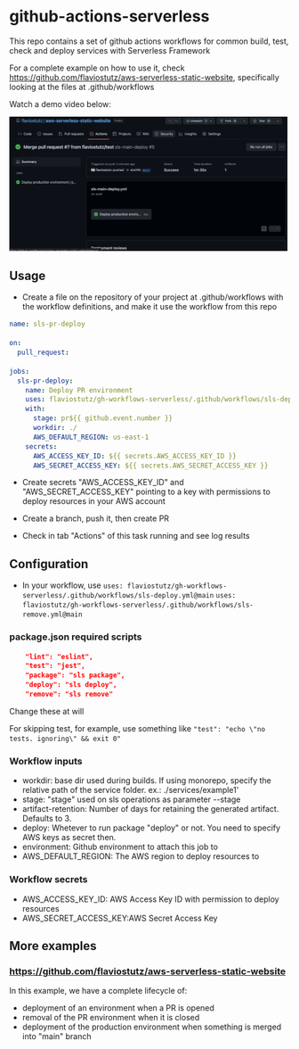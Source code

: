 # github-actions-serverless

This repo contains a set of github actions workflows for common build, test, check and deploy services with Serverless Framework

For a complete example on how to use it, check https://github.com/flaviostutz/aws-serverless-static-website, specifically looking at the files at .github/workflows

Watch a demo video below:

[<img src="screenshot.png" width=500 />](https://youtu.be/oe222JeSOsY)

## Usage

* Create a file on the repository of your project at .github/workflows with the workflow definitions, and make it use the workflow from this repo

```yml
name: sls-pr-deploy

on:
  pull_request:

jobs:
  sls-pr-deploy:
    name: Deploy PR environment
    uses: flaviostutz/gh-workflows-serverless/.github/workflows/sls-deploy.yml@main
    with:
      stage: pr${{ github.event.number }}
      workdir: ./
      AWS_DEFAULT_REGION: us-east-1
    secrets:
      AWS_ACCESS_KEY_ID: ${{ secrets.AWS_ACCESS_KEY_ID }}
      AWS_SECRET_ACCESS_KEY: ${{ secrets.AWS_SECRET_ACCESS_KEY }}
```

* Create secrets "AWS_ACCESS_KEY_ID" and "AWS_SECRET_ACCESS_KEY" pointing to a key with permissions to deploy resources in your AWS account

* Create a branch, push it, then create PR

* Check in tab "Actions" of this task running and see log results

## Configuration

* In your workflow, use
```uses: flaviostutz/gh-workflows-serverless/.github/workflows/sls-deploy.yml@main```
```uses: flaviostutz/gh-workflows-serverless/.github/workflows/sls-remove.yml@main```

### package.json required scripts

```json
    "lint": "eslint",
    "test": "jest",
    "package": "sls package",
    "deploy": "sls deploy",
    "remove": "sls remove"
```

Change these at will

For skipping test, for example, use something like
```"test": "echo \"no tests. ignoring\" && exit 0"```

### Workflow inputs

* workdir: base dir used during builds. If using monorepo, specify the relative path of the service folder. ex.: ./services/example1'
* stage: "stage" used on sls operations as parameter --stage
* artifact-retention: Number of days for retaining the generated artifact. Defaults to 3.
* deploy: Whetever to run package "deploy" or not. You need to specify AWS keys as secret then.
* environment: Github environment to attach this job to
* AWS_DEFAULT_REGION: The AWS region to deploy resources to

### Workflow secrets

* AWS_ACCESS_KEY_ID: AWS Access Key ID with permission to deploy resources
* AWS_SECRET_ACCESS_KEY:AWS Secret Access Key

## More examples

### https://github.com/flaviostutz/aws-serverless-static-website

In this example, we have a complete lifecycle of:

* deployment of an environment when a PR is opened
* removal of the PR environment when it is closed
* deployment of the production environment when something is merged into "main" branch


